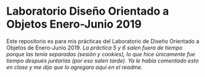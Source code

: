 # Laboratorio Diseño Orientado a Objetos Enero-Junio 2019 #
Este repositorio es para mis prácticas del Laboratorio de Diseño Orientado a Objetos de Enero-Junio 2019.
*La práctica 5 y 6 salen fuera de tiempo porque las tenía separadas (sesión y cookies), lo que hice únicamente fue tiempo después juntarlas (por eso salen tarde). Ya le había comentado esto en clase y me dijo que lo agregara aquí en el readme.*
